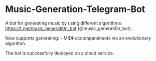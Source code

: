 # Music-Generation-Telegram-Bot
A bot for generating music by using different algorithms: https://t.me/music_generati0n_bot (@music_generati0n_bot).

Now supports generating:
      - MIDI-accompaniments via an evolutionary algorithm.

The bot is successfully deployed on a cloud service.
